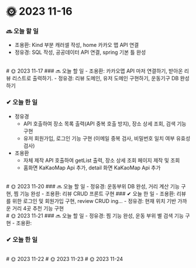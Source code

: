 # 🌞 2023 11-16
### 🔜 오늘 할 일
- 조용환: Kind 부분 캐러셀 작성, home 카카오 맵 API 연결
- 정유경: SQL 작성, 공공데이터 API 연결, spring 기본 틀 완성

<br>
# 🌞 2023 11-17
### 🔜 오늘 할 일
- 조용환: 카카오맵 API 마저 연결하기, 받아온 리뷰 리스트로 출력하기.
- 정유경: 리뷰 도메인, 유저 도메인 구현하기, 운동기구 DB 완성하기

### ✔ 오늘 한 일
- 정유경
  - API 호출하여 장소 목록 출력(API 중복 호출 방지), 장소 상세 조회, 검색 기능 구현
  - 유저 회원가입, 로그인 기능 구현 (이메일 중복 검사, 비밀번호 일치 여부 유효성 검사)
- 조용환
  - 자체 제작 API 호출하여 getList 출력, 장소 상세 조회 페이지 제작 및 조회
  - 홈화면 KaKaoMap Api 추가, detail 화면 KaKaoMap Api 추가
<br>
# 🌞 2023 11-20
### 🔜 오늘 할 일
- 정유경: 운동부위 DB 완성, 거리 계산 기능 구현, 찜 기능 완성
- 조용환: 리뷰 CRUD 프론트 구현
### ✔ 오늘 한 일
- 조용환: 리뷰를 위한 로그인 및 회원가입 구현, review CRUD ing...
- 정유경: 현재 위치 기반 가까운 거리 4곳 추천 기능 구현
<br>
# 🌞 2023 11-21
### 🔜 오늘 할 일
- 정유경: 찜 기능 완성, 운동 부위 별 검색 기능 구현
- 조용환:

### ✔ 오늘 한 일

<br>
# 🌞 2023 11-22
# 🌞 2023 11-23
# 🌞 2023 11-24
